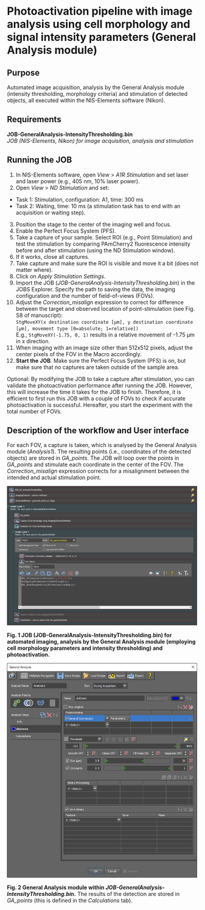 # Photoactivation pipeline with image analysis using cell morphology and signal intensity parameters (General Analysis module)

## Purpose
Automated image acquisition, analysis by the General Analysis module (intensity thresholding, morphology criteria) and stimulation of detected objects, all executed within the NIS-Elements software (Nikon).

## Requirements

**JOB-GeneralAnalysis-IntensityThresholding.bin**<br>
_JOB (NIS-Elements, Nikon) for image acquisition, analysis and stimulation_

## Running the JOB

1.	In NIS-Elements software, open _View_ > _A1R Stimulation_ and set laser and laser power (e.g., 405 nm, 10% laser power).
2.	Open _View_ > _ND Stimulation_ and set:
- Task 1: Stimulation, configuration: A1, time: 300 ms
- Task 2: Waiting, time: 10 ms (a stimulation task has to end with an acquisition or waiting step).
3.	Position the stage to the center of the imaging well and focus.
4.	Enable the Perfect Focus System (PFS).
5.	Take a capture of your sample. Select ROI (e.g., Point Stimulation) and test the stimulation by comparing PAmCherry2 fluorescence intensity before and after stimulation (using the ND Stimulation window).
6.	If it works, close all captures.
7.	Take capture and make sure the ROI is visible and move it a bit (does not matter where).
8.	Click on _Apply Stimulation Settings_.
9.	Import the JOB (_JOB-GeneralAnalysis-IntensityThresholding.bin_) in the JOBS Explorer. Specify the path to saving the data, the imaging configuration and the number of field-of-views (FOVs).
10.	Adjust the _Correction_misalign_ expression to correct for difference between the target and observed location of point-stimulation (see Fig. S8 of manuscript):<br>
`StgMoveXY(x destination coordinate [µm], y destination coordinate [µm], movement type [0=absolute; 1=relative])`<br>
E.g., `StgMoveXY(-1.75, 0, 1)` results in a relative movement of -1.75 µm in x direction.
11.	When imaging with an image size other than 512x512 pixels, adjust the center pixels of the FOV in the Macro accordingly.
12.	**Start the JOB**. Make sure the Perfect Focus System (PFS) is on, but make sure that no captures are taken outside of the sample area.

Optional: By modifying the JOB to take a capture after stimulation, you can validate the photoactivation performance after running the JOB. However, this will increase the time it takes for the JOB to finish. Therefore, it is efficient to first run this JOB with a couple of FOVs to check if accurate photoactivation is successful. Hereafter, you start the experiment with the total number of FOVs.

## Description of the workflow and User interface

For each FOV, a capture is taken, which is analysed by the General Analysis module (_Analysis1_). The resulting points (i.e., coordinates of the detected objects) are stored in _GA_points_. The JOB will loop over the points in _GA_points_ and stimulate each coordinate in the center of the FOV. The _Correction_misalign_ expression corrects for a misalignment between the intended and actual stimulation point.

<img src="./JOB-GeneralAnalysis-IntensityThresholding-1.PNG" alt="plot" width="500"/>

**Fig. 1 JOB (JOB-GeneralAnalysis-IntensityThresholding.bin) for automated imaging, analysis by the General Analysis module (employing cell morphology parameters and intensity thresholding) and photoactivation.**

<img src="./JOB-GeneralAnalysis-IntensityThresholding-2.PNG" alt="plot" width="500"/>

**Fig. 2 General Analysis module within _JOB-GeneralAnalysis-IntensityThresholding.bin_.** The results of the detection are stored in _GA_points_ (this is defined in the _Calculations_ tab).
